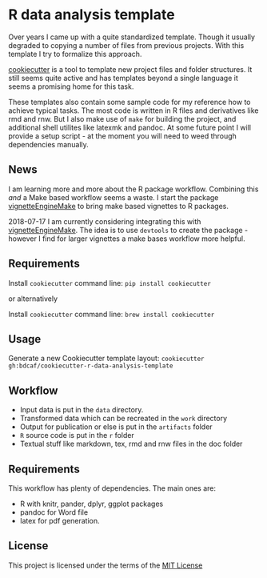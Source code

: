 R data analysis template
========================

Over years I came up with a quite standardized template. Though it usually degraded to copying a number of files from previous projects.  With this template I try to formalize this approach.

[cookiecutter](https://github.com/audreyr/cookiecutter) is a tool to template new project files and folder structures.  It still seems quite active and has templates beyond a single language it seems a promising home for this task.
 
These templates also contain some sample code for my reference how to achieve typical tasks.  The most code is written in R files and derivatives like rmd and rnw.  But I also make use of `make` for building the project, and additional shell utilites like latexmk and pandoc.  At some future point I will provide a setup script - at the moment you will need to weed through dependencies manually.

News
------

I am learning more and more about the R package workflow.  Combining
this *and* a Make based workflow seems a waste.  I start the package
[vignetteEngineMake](https://github.com/bdcaf/vignetteEngineMake) to
bring make based vignettes to R packages. 

2018-07-17  I am currently considering integrating this with 
[vignetteEngineMake](https://github.com/bdcaf/vignetteEngineMake).
The idea is to use `devtools` to create the package - however I find
for larger vignettes a make bases workflow more helpful.  

Requirements
------------
Install `cookiecutter` command line: `pip install cookiecutter`    

or alternatively

Install `cookiecutter` command line: `brew install cookiecutter`    

Usage
-----
Generate a new Cookiecutter template layout: `cookiecutter gh:bdcaf/cookiecutter-r-data-analysis-template`    

Workflow
----------

 + Input data is put in the `data` directory.
 + Transformed data which can be recreated in the `work` directory
 + Output for publication or else is put in the `artifacts` folder
 + `R` source code is put in the `r` folder
 + Textual stuff like markdown, tex, rmd and rnw files in the doc
 	 folder
 


Requirements
------------

This workflow has plenty of dependencies. The main ones are:
 - R with knitr, pander, dplyr, ggplot packages
 - pandoc for Word file
 - latex for pdf generation.


License
-------
This project is licensed under the terms of the [MIT License](/LICENSE)
